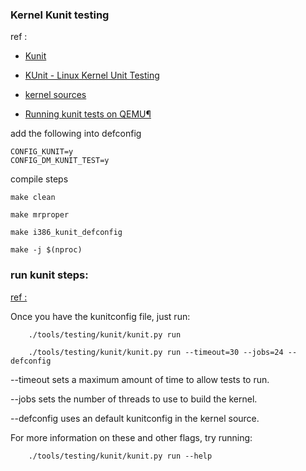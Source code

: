 ### Kernel Kunit testing 

ref : 

- [Kunit](https://kunit.dev/development/index.html)

- [KUnit - Linux Kernel Unit Testing](https://docs.kernel.org/dev-tools/kunit/index.html)

- [kernel sources](https://cdn.kernel.org/pub/linux/kernel)

- [Running kunit tests on QEMU¶](https://docs.kernel.org/dev-tools/kunit/run_wrapper.html#kunit-on-qemu)


add the following  into defconfig

    CONFIG_KUNIT=y
    CONFIG_DM_KUNIT_TEST=y

compile steps

    make clean

    make mrproper

    make i386_kunit_defconfig

    make -j $(nproc)

### run kunit steps:

[ref :](https://kunit.dev/usage/index.html) 

Once you have the kunitconfig file, just run:

        ./tools/testing/kunit/kunit.py run

        ./tools/testing/kunit/kunit.py run --timeout=30 --jobs=24 --defconfig
--timeout sets a maximum amount of time to allow tests to run.

--jobs sets the number of threads to use to build the kernel.

--defconfig uses an default kunitconfig in the kernel source.

For more information on these and other flags, try running:

        ./tools/testing/kunit/kunit.py run --help



